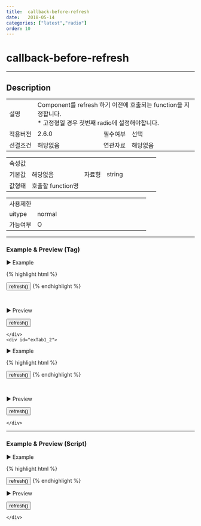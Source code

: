 ```yaml
---
title:  callback-before-refresh
date:   2018-05-14
categories: ["latest","radio"]
order: 10
---
```


callback-before-refresh
===

---

## Description

<table style="width:100%">
    <colgroup>
        <col width="15%"/>
        <col width="35%"/>
        <col width="15%"/>
        <col width="35%"/>
    </colgroup>
    <tr>
        <td class="tdTitle">설명</td>
        <td colspan="3">
            Component를 refresh 하기 이전에 호출되는 function을 지정합니다.<br>
            * 고정형일 경우 첫번째 radio에 설정해야합니다.
        </td>
    </tr>
    <tr>
        <td class="tdTitle">적용버전</td>
        <td>2.6.0</td>
        <td class="tdTitle">필수여부</td>
        <td>선택</td>
    </tr>
    <tr>
        <td class="tdTitle">선결조건</td>
        <td>해당없음</td>
        <td class="tdTitle">연관자료</td>
        <td>해당없음</td>
    </tr>
</table>
<table style="width:100%">
    <colgroup>
        <col width="15%"/>
        <col width="35%"/>
        <col width="15%"/>
        <col width="35%"/>
    </colgroup>
    <tr>
        <td class="tdTitle tdBg" colspan="4">속성값</td>
    </tr>
    <tr>
        <td class="tdTitle">기본값</td>
        <td>해당없음</td>
        <td class="tdTitle">자료형</td>
        <td>string</td>
    </tr>
    <tr>
        <td class="tdTitle">값형태</td>
        <td colspan="3">호출할 function명</td>
    </tr>
</table>
<table style="width:100%">
    <colgroup>
        <col width="20%"/>
        <col width="20%"/>
        <col width="20%"/>
        <col width="20%"/>
        <col width="20%"/>
    </colgroup>
    <tr>
        <td class="tdTitle tdBg" colspan="5">사용제한</td>
    </tr>
    <tr>
        <td>uitype</td>
        <td class="tdCenter">normal</td>
        <td></td>
        <td></td>
        <td></td>
    </tr>
    <tr>
        <td>가능여부</td>
        <td class="tdBlue tdCenter">O</td>
        <td></td>
        <td></td>
        <td></td>
    </tr>
</table>

---
### Example & Preview (Tag)

<script>
    var SBUxData = [
        { text : "SBUx Radio1" },
        { text : "SBUx Radio2" },
        { text : "SBUx Radio3" }
    ];
    function beforeRefreshfunc(){
        alert('refresh이전 호출');
    }
</script>

<sbux-tabs id="exTab1" name="exTab1" uitype="normal" title-target-id-array="{exTab1_1,exTab1_2}" title-text-array="normal{고정형,변동형}">
</sbux-tabs>
<div class="tab-content">
    <div id="exTab1_1">

▶ Example

{% highlight html %}
<script>
    function beforeRefreshfunc(){
        alert('refresh이전 호출');
    }
</script>
<sbux-radio id="sbIdx1" name="sbTagNm" uitype="normal" text="SBUx Radio1" callback-before-refresh="beforeRefreshfunc"></sbux-radio>
<sbux-radio id="sbIdx2" name="sbTagNm" uitype="normal" text="SBUx Radio2"></sbux-radio>
<sbux-radio id="sbIdx3" name="sbTagNm" uitype="normal" text="SBUx Radio3"></sbux-radio>
<input type="button" value="refresh()" onclick="SBUxMethod.refresh('sbTagNm')">
{% endhighlight %}

<br>

▶ Preview

<sbux-radio id="sbIdx1" name="sbTagNm" uitype="normal" text="SBUx Radio1" callback-before-refresh="beforeRefreshfunc"></sbux-radio>
<sbux-radio id="sbIdx2" name="sbTagNm" uitype="normal" text="SBUx Radio2"></sbux-radio>
<sbux-radio id="sbIdx3" name="sbTagNm" uitype="normal" text="SBUx Radio3"></sbux-radio>
<input type="button" value="refresh()" onclick="SBUxMethod.refresh('sbTagNm')">

    </div>
    <div id="exTab1_2">

▶ Example

{% highlight html %}
<script>
    var SBUxData = [
        { text : "SBUx Radio1" },
        { text : "SBUx Radio2" },
        { text : "SBUx Radio3" }
    ];
    function beforeRefreshfunc(){
        alert('refresh이전 호출');
    }
</script>
<sbux-radio id="sbIdx4" name="sbTagNm4" uitype="normal" jsondata-ref="SBUxData" callback-before-refresh="beforeRefreshfunc"></sbux-radio>
<input type="button" value="refresh()" onclick="SBUxMethod.refresh('sbTagNm4')">
{% endhighlight %}

<br>

▶ Preview

<sbux-radio id="sbIdx4" name="sbTagNm4" uitype="normal" jsondata-ref="SBUxData" callback-before-refresh="beforeRefreshfunc"></sbux-radio>
<input type="button" value="refresh()" onclick="SBUxMethod.refresh('sbTagNm4')">

    </div>
</div>

---
### Example & Preview (Script)

<sbux-tabs id="exTab2" name="exTab2" uitype="normal" title-target-id-array="exTab2_1" title-text-array="normal(변동형)">
</sbux-tabs>
<div class="tab-content">
    <div id="exTab2_1">

▶ Example

{% highlight html %}
<div id="sbArea1"></div>
<input type="button" value="refresh()" onclick="SBUxMethod.refresh('sbScriptNm')">
<script>
    var SBUxData = [
        { text : "SBUx Radio1" },
        { text : "SBUx Radio2" },
        { text : "SBUx Radio3" }
    ];
    function beforeRefreshfunc(){
        alert('refresh이후 호출');
    }
    $(document).ready(function(){
        $('#sbArea1').sbRadio({
            name : 'sbScriptNm',
            uitype : 'normal',
            jsondataRef : 'SBUxData',
            callbackBeforeRefresh : 'beforeRefreshfunc'
        });
    }); 
</script>
{% endhighlight %}

<br>

▶ Preview 

<div id="sbArea1"></div>
<input type="button" value="refresh()" onclick="SBUxMethod.refresh('sbScriptNm')">
<script>
    $(document).ready(function(){
        $('#sbArea1').sbRadio({
            name : 'sbScriptNm',
            uitype : 'normal',
            jsondataRef : 'SBUxData',
            callbackBeforeRefresh : 'beforeRefreshfunc'
        });
    });  
</script>

    </div>
</div>